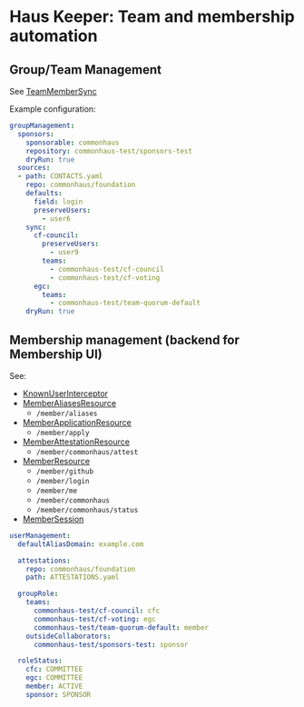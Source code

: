 # Haus Keeper: Team and membership automation

## Group/Team Management

See [TeamMemberSync](./src/main/java/org/commonhaus/automation/admin/github/TeamMemberSync.java)

Example configuration:

```yaml
groupManagement:
  sponsors: 
    sponsorable: commonhaus
    repository: commonhaus-test/sponsors-test
    dryRun: true
  sources:
  - path: CONTACTS.yaml
    repo: commonhaus/foundation
    defaults:
      field: login
      preserveUsers:
        - user6
    sync:
      cf-council:
        preserveUsers:
          - user9
        teams:
          - commonhaus-test/cf-council
          - commonhaus-test/cf-voting
      egc:
        teams:
          - commonhaus-test/team-quorum-default
    dryRun: true
```

## Membership management (backend for Membership UI)

See:

- [KnownUserInterceptor](./src/main/java/org/commonhaus/automation/admin/api/KnownUserInterceptor.java)
- [MemberAliasesResource](./src/main/java/org/commonhaus/automation/admin/api/MemberAliasesResource.java)
    - `/member/aliases`
- [MemberApplicationResource](./src/main/java/org/commonhaus/automation/admin/api/MemberApplicationResource.java)
    - `/member/apply`
- [MemberAttestationResource](./src/main/java/org/commonhaus/automation/admin/api/MemberAttestationResource.java)
    - `/member/commonhaus/attest`
- [MemberResource](./src/main/java/org/commonhaus/automation/admin/api/MemberResource.java)
    - `/member/github`
    - `/member/login`
    - `/member/me`
    - `/member/commonhaus`
    - `/member/commonhaus/status`
- [MemberSession](./src/main/java/org/commonhaus/automation/admin/api/MemberSession.java)

```yaml
userManagement:
  defaultAliasDomain: example.com

  attestations:
    repo: commonhaus/foundation
    path: ATTESTATIONS.yaml

  groupRole:
    teams:
      commonhaus-test/cf-council: cfc
      commonhaus-test/cf-voting: egc
      commonhaus-test/team-quorum-default: member
    outsideCollaborators:
      commonhaus-test/sponsors-test: sponsor

  roleStatus:
    cfc: COMMITTEE
    egc: COMMITTEE
    member: ACTIVE
    sponsor: SPONSOR
```
